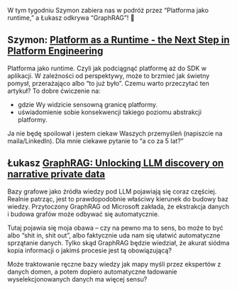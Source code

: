 W tym tygodniu Szymon zabiera nas w podróż przez “Platforma jako runtime,” a Łukasz odkrywa “GraphRAG”! 🚀


## Szymon: [Platform as a Runtime - the Next Step in Platform Engineering](https://www.infoq.com/articles/platform-runtime-engineering/)

Platforma jako runtime. Czyli jak podciągnąć platformę aż do SDK w aplikacji.
W zależności od perspektywy, może to brzmieć jak świetny pomysł, przerażająco albo “to już było”.
Czemu warto przeczytać ten artykuł? To dobre ćwiczenie na:

- gdzie Wy widzicie sensowną granicę platformy.
- uświadomienie sobie konsekwencji takiego poziomu abstrakcji platformy.

Ja nie będę spoilował i jestem ciekaw Waszych przemyśleń (napiszcie na maila/LinkedIn). Dla mnie ciekawe pytanie to “a co za 5 lat?”


## Łukasz [GraphRAG: Unlocking LLM discovery on narrative private data](https://www.microsoft.com/en-us/research/blog/graphrag-unlocking-llm-discovery-on-narrative-private-data/)

Bazy grafowe jako źródła wiedzy pod LLM pojawiają się coraz częściej. Realnie patrząc, jest to prawdopodobnie właściwy kierunek do budowy baz wiedzy. Przytoczony GraphRAG od Microsoft zakłada, że ekstrakcja danych i budowa grafów może odbywać się automatycznie.

Tutaj pojawia się moja obawa – czy na pewno ma to sens, bo może to być albo “shit in, shit out”, albo faktycznie uda nam się ułatwić automatyczne sprzątanie danych. Tylko skąd GraphRAG będzie wiedział, że akurat siódma kopia informacji o jakimś procesie jest tą obowiązującą?

Może traktowanie ręczne bazy wiedzy jak mapy myśli przez ekspertów z danych domen, a potem dopiero automatyczne ładowanie wyselekcjonowanych danych ma więcej sensu?
